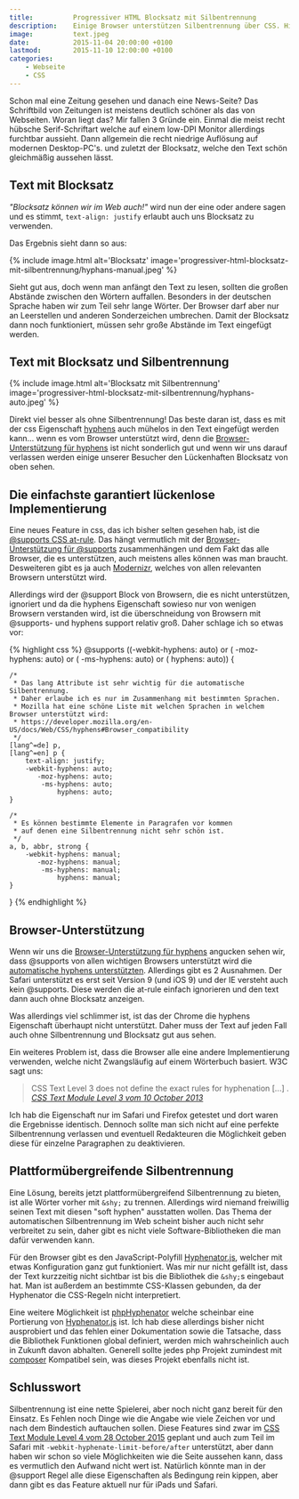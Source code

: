 ```yaml
---
title:          Progressiver HTML Blocksatz mit Silbentrennung
description:    Einige Browser unterstützen Silbentrennung über CSS. Hier ein Trick für Blocksatz wenn Silbentrennung vorhanden ist.
image:          text.jpeg
date:           2015-11-04 20:00:00 +0100
lastmod:        2015-11-10 12:00:00 +0100
categories:
    - Webseite
    - CSS
---
```


Schon mal eine Zeitung gesehen und danach eine News-Seite? Das Schriftbild von Zeitungen ist meistens deutlich schöner als das von Webseiten. Woran liegt das? Mir fallen 3 Gründe ein. Einmal die meist recht hübsche Serif-Schriftart welche auf einem low-DPI Monitor allerdings furchtbar aussieht. Dann allgemein die recht niedrige Auflösung auf modernen Desktop-PC's. und zuletzt der Blocksatz, welche den Text schön gleichmäßig aussehen lässt.

## Text mit Blocksatz

*"Blocksatz können wir im Web auch!"* wird nun der eine oder andere sagen und es stimmt, `text-align: justify` erlaubt auch uns Blocksatz zu verwenden.

Das Ergebnis sieht dann so aus:

{% include image.html alt='Blocksatz' image='progressiver-html-blocksatz-mit-silbentrennung/hyphans-manual.jpeg' %}

Sieht gut aus, doch wenn man anfängt den Text zu lesen, sollten die großen Abstände zwischen den Wörtern auffallen. Besonders in der deutschen Sprache haben wir zum Teil sehr lange Wörter. Der Browser darf aber nur an Leerstellen und anderen Sonderzeichen umbrechen. Damit der Blocksatz dann noch funktioniert, müssen sehr große Abstände im Text eingefügt werden.

## Text mit Blocksatz und Silbentrennung

{% include image.html alt='Blocksatz mit Silbentrennung' image='progressiver-html-blocksatz-mit-silbentrennung/hyphans-auto.jpeg' %}

Direkt viel besser als ohne Silbentrennung! Das beste daran ist, dass es mit der css Eigenschaft [hyphens] auch mühelos in den Text eingefügt werden kann... wenn es vom Browser unterstützt wird, denn die [Browser-Unterstützung für hyphens] ist nicht sonderlich gut und wenn wir uns darauf verlassen werden einige unserer Besucher den Lückenhaften Blocksatz von oben sehen.

## Die einfachste garantiert lückenlose Implementierung

Eine neues Feature in css, das ich bisher selten gesehen hab, ist die [@supports CSS at-rule]. Das hängt vermutlich mit der [Browser-Unterstützung für @supports] zusammenhängen und dem Fakt das alle Browser, die es unterstützen, auch meistens alles können was man braucht. Desweiteren gibt es ja auch [Modernizr], welches von allen relevanten Browsern unterstützt wird.

Allerdings wird der @support Block von Browsern, die es nicht unterstützen, ignoriert und da die hyphens Eigenschaft sowieso nur von wenigen Browsern verstanden wird, ist die überschneidung von Browsern mit @supports- und hyphens support relativ groß. Daher schlage ich so etwas vor:

{% highlight css %}
@supports ((-webkit-hyphens: auto)
        or (   -moz-hyphens: auto)
        or (    -ms-hyphens: auto)
        or (        hyphens: auto)) {
    
    /*
     * Das lang Attribute ist sehr wichtig für die automatische Silbentrennung.
     * Daher erlaube ich es nur im Zusammenhang mit bestimmten Sprachen.
     * Mozilla hat eine schöne Liste mit welchen Sprachen in welchem Browser unterstützt wird:
     * https://developer.mozilla.org/en-US/docs/Web/CSS/hyphens#Browser_compatibility
     */
    [lang^=de] p,
    [lang^=en] p {
        text-align: justify;
        -webkit-hyphens: auto;
           -moz-hyphens: auto;
            -ms-hyphens: auto;
                hyphens: auto;
    }
    
    /*
     * Es können bestimmte Elemente in Paragrafen vor kommen
     * auf denen eine Silbentrennung nicht sehr schön ist.
     */
    a, b, abbr, strong {
        -webkit-hyphens: manual;
           -moz-hyphens: manual;
            -ms-hyphens: manual;
                hyphens: manual;
    }
}
{% endhighlight %}

## Browser-Unterstützung

Wenn wir uns die [Browser-Unterstützung für hyphens] angucken sehen wir, dass @supports von allen wichtigen Browsers unterstützt wird die [automatische hyphens unterstützten]. Allerdings gibt es 2 Ausnahmen. Der Safari unterstützt es erst seit Version 9 (und iOS 9) und der IE versteht auch kein @supports. Diese werden die at-rule einfach ignorieren und den text dann auch ohne Blocksatz anzeigen.

Was allerdings viel schlimmer ist, ist das der Chrome die hyphens Eigenschaft überhaupt nicht unterstützt. Daher muss der Text auf jeden Fall auch ohne Silbentrennung und Blocksatz gut aus sehen.

Ein weiteres Problem ist, dass die Browser alle eine andere Implementierung verwenden, welche nicht Zwangsläufig auf einem Wörterbuch basiert. W3C sagt uns:

> CSS Text Level 3 does not define the exact rules for hyphenation [...] .
> <cite>[CSS Text Module Level 3 vom 10 October 2013]</cite>

Ich hab die Eigenschaft nur im Safari und Firefox getestet und dort waren die Ergebnisse identisch. Dennoch sollte man sich nicht auf eine perfekte Silbentrennung verlassen und eventuell Redakteuren die Möglichkeit geben diese für einzelne Paragraphen zu deaktivieren. 

## Plattformübergreifende Silbentrennung

Eine Lösung, bereits jetzt plattformübergreifend Silbentrennung zu bieten, ist alle Wörter vorher mit `&shy;` zu trennen. Allerdings wird niemand freiwillig seinen Text mit diesen "soft hyphen" ausstatten wollen. Das Thema der automatischen Silbentrennung im Web scheint bisher auch nicht sehr verbreitet zu sein, daher gibt es nicht viele Software-Bibliotheken die man dafür verwenden kann.

Für den Browser gibt es den JavaScript-Polyfill [Hyphenator.js], welcher mit etwas Konfiguration ganz gut funktioniert. Was mir nur nicht gefällt ist, dass der Text kurzzeitig nicht sichtbar ist bis die Bibliothek die `&shy;`s eingebaut hat. Man ist außerdem an bestimmte CSS-Klassen gebunden, da der Hyphenator die CSS-Regeln nicht interpretiert.

Eine weitere Möglichkeit ist [phpHyphenator] welche scheinbar eine Portierung von [Hyphenator.js] ist. Ich hab diese allerdings bisher nicht ausprobiert und das fehlen einer Dokumentation sowie die Tatsache, dass die Bibliothek Funktionen global definiert, werden mich wahrscheinlich auch in Zukunft davon abhalten. Generell sollte jedes php Projekt zumindest mit [composer] Kompatibel sein, was dieses Projekt ebenfalls nicht ist.

## Schlusswort

Silbentrennung ist eine nette Spielerei, aber noch nicht ganz bereit für den Einsatz. Es Fehlen noch Dinge wie die Angabe wie viele Zeichen vor und nach dem Bindestich auftauchen sollen. Diese Features sind zwar im [CSS Text Module Level 4 vom 28 October 2015] geplant und auch zum Teil im Safari mit `-webkit-hyphenate-limit-before/after` unterstützt, aber dann haben wir schon so viele Möglichkeiten wie die Seite aussehen kann, dass es vermutlich den Aufwand nicht wert ist. Natürlich könnte man in der @support Regel alle diese Eigenschaften als Bedingung rein kippen, aber dann gibt es das Feature aktuell nur für iPads und Safari. 

[@supports CSS at-rule]: https://developer.mozilla.org/en-US/docs/Web/CSS/@supports
[Browser-Unterstützung für @supports]: http://caniuse.com/#feat=css-featurequeries
[Modernizr]: https://modernizr.com/
[hyphens]: https://developer.mozilla.org/en-US/docs/Web/CSS/hyphens
[Browser-Unterstützung für hyphens]: http://caniuse.com/#feat=css-hyphens
[CSS Text Module Level 3 vom 10 October 2013]: http://www.w3.org/TR/2013/WD-css-text-3-20131010/#hyphenation
[automatische hyphens unterstützten]: http://caniuse.com/#feat=css-featurequeries
[Hyphenator.js]: http://mnater.github.io/Hyphenator/
[phpHyphenator]: http://phphyphenator.yellowgreen.de/
[composer]: https://getcomposer.org/
[CSS Text Module Level 4 vom 28 October 2015]: https://drafts.csswg.org/css-text-4/#hyphenate-char-limits